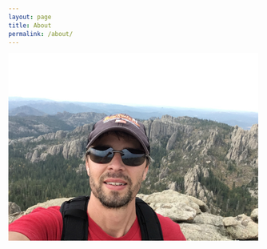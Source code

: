 ```yaml
---
layout: page
title: About
permalink: /about/
---
```


![Taking on Another Challenge][bio-image]

[bio-image]: /assets/images/garys-happy-bio.jpg "Taking on Another Challenge"
